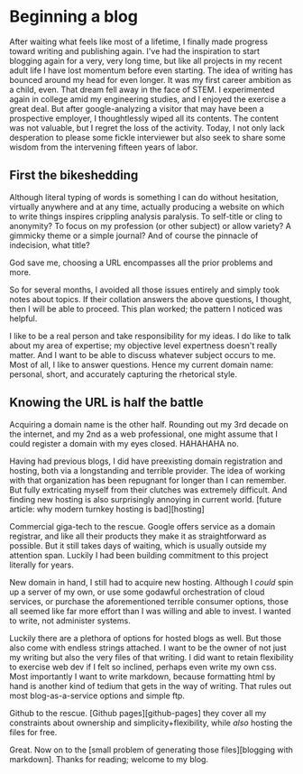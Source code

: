 # Beginning a blog

After waiting what feels like most of a lifetime, I finally made progress toward writing and publishing again.  I've had the inspiration to start blogging again for a very, very long time, but like all projects in my recent adult life I have lost momentum before even starting.
The idea of writing has bounced around my head for even longer.  It was my first career ambition as a child, even.  That dream fell away in the face of STEM.  I experimented again in college amid my engineering studies, and I enjoyed the exercise a great deal.  But after google-analyzing a visitor that may have been a prospective employer, I thoughtlessly wiped all its contents.  The content was not valuable, but I regret the loss of the activity.
Today, I not only lack desperation to please some fickle interviewer but also seek to share some wisdom from the intervening fifteen years of labor.

## First the bikeshedding
Although literal typing of words is something I can do without hesitation, virtually anywhere and at any time, actually producing a website on which to write things inspires crippling analysis paralysis.  To self-title or cling to anonymity?  To focus on my profession (or other subject) or allow variety?  A gimmicky theme or a simple journal?  And of course the pinnacle of indecision, what title?

God save me, choosing a URL encompasses all the prior problems and more.

So for several months, I avoided all those issues entirely and simply took notes about topics.  If their collation answers the above questions, I thought, then I will be able to proceed.  This plan worked; the pattern I noticed was helpful.  

I like to be a real person and take responsibility for my ideas.  I do like to talk about my area of expertise; my objective level expertness doesn't really matter.  And I want to be able to discuss whatever subject occurs to me.  Most of all, I like to answer questions.  Hence my current domain name: personal, short, and accurately capturing the rhetorical style.

## Knowing the URL is half the battle
Acquiring a domain name is the other half.  Rounding out my 3rd decade on the internet, and my 2nd as a web professional, one might assume that I could register a domain with my eyes closed.  HAHAHAHA no.

Having had previous blogs, I did have preexisting domain registration and hosting, both via a longstanding and terrible provider.  The idea of working with that organization has been repugnant for longer than I can remember.  But fully extricating myself from their clutches was extremely difficult.  And finding new hosting is also surprisingly annoying in current world.  [future article: why modern turnkey hosting is bad][hosting]

Commercial giga-tech to the rescue.  Google offers service as a domain registrar, and like all their products they make it as straightforward as possible.  But it still takes days of waiting, which is usually outside my attention span.  Luckily I had been building commitment to this project literally for years.

New domain in hand, I still had to acquire new hosting.  Although I _could_ spin up a server of my own, or use some godawful orchestration of cloud services, or purchase the aforementioned terrible consumer options, those all seemed like far more effort than I was willing and able to invest.  I wanted to write, not administer systems.

Luckily there are a plethora of options for hosted blogs as well.  But those also come with endless strings attached.  I want to be the owner of not just my writing but also the very files of that writing.  I did want to retain flexibility to exercise web dev if I felt so inclined, perhaps even write my own css.  Most importantly I want to write markdown, because formatting html by hand is another kind of tedium that gets in the way of writing.  That rules out most blog-as-a-service options and simple ftp.

Github to the rescue.  [Github pages][github-pages] they cover all my constraints about ownership and simplicity+flexibility, while _also_ hosting the files for free.

Great.  Now on to the [small problem of generating those files][blogging with markdown].  Thanks for reading; welcome to my blog.
